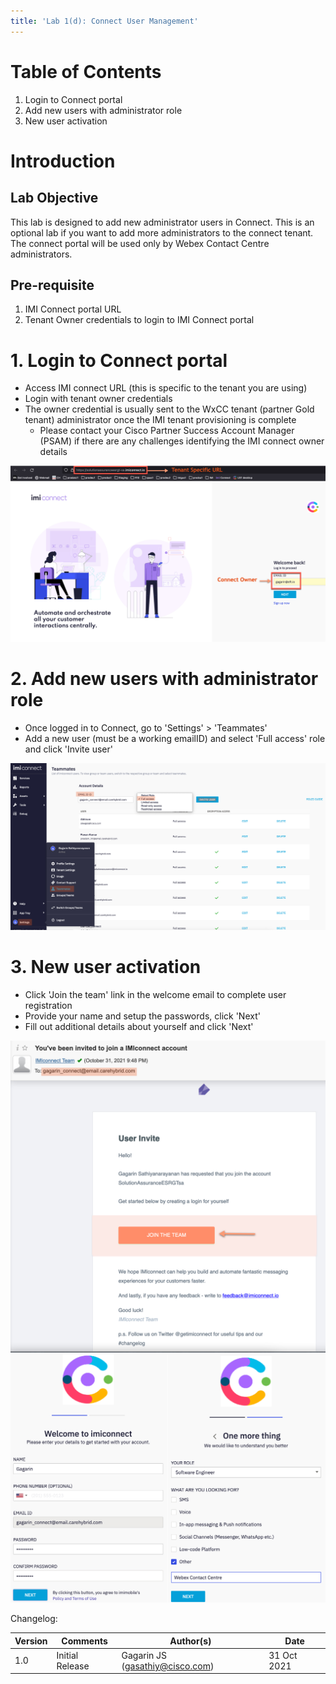 ```yaml
---
title: 'Lab 1(d): Connect User Management'
---
```


# Table of Contents
1. Login to Connect portal
2. Add new users with administrator role
3. New user activation

# Introduction

## Lab Objective

This lab is designed to add new administrator users in Connect. This is an optional lab if you want to add more administrators to the connect tenant. The connect portal will be used only by Webex Contact Centre administrators.

## Pre-requisite

1. IMI Connect portal URL
2. Tenant Owner credentials to login to IMI Connect portal


# 1. Login to Connect portal

- Access IMI connect URL (this is specific to the tenant you are using) 
- Login with tenant owner credentials 
- The owner credential is usually sent to the WxCC tenant (partner Gold tenant) administrator once the IMI tenant provisioning is complete
    - Please contact your Cisco Partner Success Account Manager (PSAM) if there are any challenges identifying the IMI connect owner details

![Banner](imi_images/Connect_1.jpg)


# 2. Add new users with administrator role
- Once logged in to Connect, go to 'Settings' > 'Teammates'
- Add a new user (must be a working emailID) and select 'Full access' role and click 'Invite user'

![Banner](imi_images/Connect_2.jpg)

# 3. New user activation
- Click 'Join the team' link in the welcome email to complete user registration
- Provide your name and setup the passwords, click 'Next'
- Fill out additional details about yourself and click 'Next'

![Banner](imi_images/Connect_User_1.jpg)
![Banner](imi_images/Connect_User_2.jpg)


Changelog:

| **Version** | **Comments** | **Author(s)** | **Date** |
| --- | --- | --- | --- |
| 1.0 | Initial Release | Gagarin JS (gasathiy@cisco.com) | 31 Oct 2021 |



